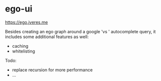 # ego-ui
https://ego.jveres.me

Besides creating an ego graph around a google 'vs ' autocomplete query, it includes some additional features as well:
- caching
- whitelisting

Todo:
- replace recursion for more performance
- ...